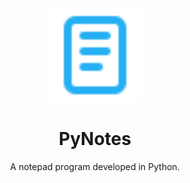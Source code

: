 <div align="center">
  <img width="150px" src="https://github.com/henriqueclaranhan/PyNotes/blob/main/assets/icon.svg">
  <h1>PyNotes</h1>
  A notepad program developed in Python.
</div>
